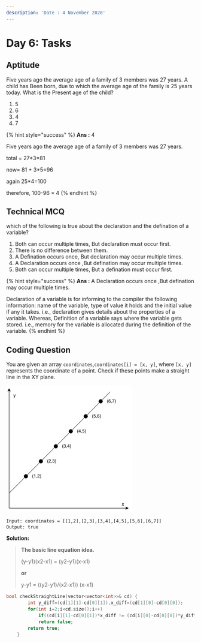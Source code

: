 ```yaml
---
description: 'Date : 4 November 2020'
---
```


# Day 6: Tasks

## Aptitude

Five years ago the average age of a family of 3 members was 27 years. A child has Been born, due to which the average age of the family is 25 years today. What is the Present age of the child?

1. 5 
2. 6 
3. 4 
4. 7

{% hint style="success" %}
**Ans :** 4

Five years ago the average age of a family of 3 members was 27 years.

total = 27\*3=81

now= 81 + 3\*5=96

again 25\*4=100

therefore, 100-96 = 4 
{% endhint %}

## Technical MCQ

which of the following is true about the declaration and the defination of a variable?

1. Both can occur multiple times, But declaration must occur first.
2. There is no difference between them.
3. A Defination occurs once, But declaration may occur multiple times.
4. A Declaration occurs once ,But defination may occur multiple times.
5. Both can occur multiple times, But a defination must occur first.

{% hint style="success" %}
**Ans :** A Declaration occurs once ,But defination may occur multiple times.

Declaration of a variable is for informing to the compiler the following information: name of the variable, type of value it holds and the initial value if any it takes. i.e., declaration gives details about the properties of a variable. Whereas, Definition of a variable says where the variable gets stored. i.e., memory for the variable is allocated during the definition of the variable.
{% endhint %}

## Coding Question

You are given an array `coordinates`,`coordinates[i] = [x, y]`, where `[x, y]` represents the coordinate of a point. Check if these points make a straight line in the XY plane.

![](../../.gitbook/assets/untitled-diagram-2.jpg)

```text
Input: coordinates = [[1,2],[2,3],[3,4],[4,5],[5,6],[6,7]]
Output: true
```

**Solution:**

> **The basic line equation idea.** 
>
> \(y-y1\)\(x2-x1\) = \(y2-y1\)\(x-x1\) 
>
> **or**
>
>  y-y1 = \(\(y2-y1\)/\(x2-x1\)\) \(x-x1\)



```cpp
bool checkStraightLine(vector<vector<int>>& cd) {
        int y_diff=(cd[1][1]-cd[0][1]),x_diff=(cd[1][0]-cd[0][0]);
        for(int i=2;i<cd.size();i++)
            if((cd[i][1]-cd[0][1])*x_diff != (cd[i][0]-cd[0][0])*y_diff)   
            return false;
        return true;
    }
```

